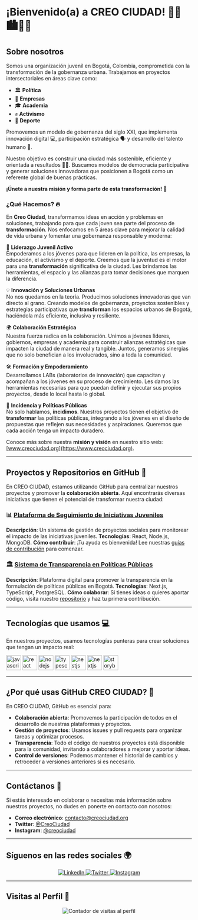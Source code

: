 # ¡Bienvenido(a) a CREO CIUDAD! 👋💙🏙️🌆✨

## Sobre nosotros
Somos una organización juvenil en Bogotá, Colombia, comprometida con la transformación de la gobernanza urbana. Trabajamos en proyectos intersectoriales en áreas clave como:

- 🏛️ **Política**
- 💼 **Empresas**
- 🎓 **Academia**
- ✊ **Activismo**
- 🏅 **Deporte**

Promovemos un modelo de gobernanza del siglo XXI, que implementa innovación digital 💻, participación estratégica 🗣️ y desarrollo del talento humano 👥.

Nuestro objetivo es construir una ciudad más sostenible, eficiente y orientada a resultados 🌱✅. Buscamos modelos de democracia participativa y generar soluciones innovadoras que posicionen a Bogotá como un referente global de buenas prácticas.

**¡Únete a nuestra misión y forma parte de esta transformación!** 🚀



### ¿Qué Hacemos? 🔥

En **Creo Ciudad**, transformamos ideas en acción y problemas en soluciones, trabajando para que cada joven sea parte del proceso de **transformación**. Nos enfocamos en 5 áreas clave para mejorar la calidad de vida urbana y fomentar una gobernanza responsable y moderna:

🚀 **Liderazgo Juvenil Activo**  
Empoderamos a los jóvenes para que lideren en la política, las empresas, la educación, el activismo y el deporte. Creemos que la juventud es el motor para una **transformación** significativa de la ciudad. Les brindamos las herramientas, el espacio y las alianzas para tomar decisiones que marquen la diferencia.

💡 **Innovación y Soluciones Urbanas**  
No nos quedamos en la teoría. Producimos soluciones innovadoras que van directo al grano. Creando modelos de gobernanza, proyectos sostenibles y estrategias participativas que **transforman** los espacios urbanos de Bogotá, haciéndola más eficiente, inclusiva y resiliente.

🌍 **Colaboración Estratégica**  
Nuestra fuerza radica en la colaboración. Unimos a jóvenes líderes, gobiernos, empresas y academia para construir alianzas estratégicas que impacten la ciudad de manera real y tangible. Juntos, generamos sinergias que no solo benefician a los involucrados, sino a toda la comunidad.

🛠️ **Formación y Empoderamiento**  
Desarrollamos LABs (laboratorios de innovación) que capacitan y acompañan a los jóvenes en su proceso de crecimiento. Les damos las herramientas necesarias para que puedan definir y ejecutar sus propios proyectos, desde lo local hasta lo global.

🔄 **Incidencia y Políticas Públicas**  
No solo hablamos, **incidimos**. Nuestros proyectos tienen el objetivo de **transformar** las políticas públicas, integrando a los jóvenes en el diseño de propuestas que reflejen sus necesidades y aspiraciones. Queremos que cada acción tenga un impacto duradero.

Conoce más sobre nuestra **misión y visión** en nuestro sitio web: [www.creociudad.org](https://www.creociudad.org).

---

## Proyectos y Repositorios en GitHub 🚀

En CREO CIUDAD, estamos utilizando GitHub para centralizar nuestros proyectos y promover la **colaboración abierta**. Aquí encontrarás diversas iniciativas que tienen el potencial de transformar nuestra ciudad:

### 📊 [Plataforma de Seguimiento de Iniciativas Juveniles](https://github.com/creociudad/seguimiento-juvenil)
**Descripción**: Un sistema de gestión de proyectos sociales para monitorear el impacto de las iniciativas juveniles.
**Tecnologías**: React, Node.js, MongoDB.
**Cómo contribuir**: ¡Tu ayuda es bienvenida! Lee nuestras [guías de contribución](https://github.com/creociudad/seguimiento-juvenil/blob/main/CONTRIBUTING.md) para comenzar.

### 🏛️ [Sistema de Transparencia en Políticas Públicas](https://github.com/creociudad/transparencia-politicas)
**Descripción**: Plataforma digital para promover la transparencia en la formulación de políticas públicas en Bogotá.
**Tecnologías**: Next.js, TypeScript, PostgreSQL.
**Cómo colaborar**: Si tienes ideas o quieres aportar código, visita nuestro [repositorio](https://github.com/creociudad/transparencia-politicas) y haz tu primera contribución.

---

## Tecnologías que usamos 💻

En nuestros proyectos, usamos tecnologías punteras para crear soluciones que tengan un impacto real:

<div>
  <img src="https://cdn.jsdelivr.net/gh/devicons/devicon/icons/javascript/javascript-original.svg" height="40" alt="javascript logo"  />
  <img src="https://cdn.jsdelivr.net/gh/devicons/devicon/icons/react/react-original.svg" height="40" alt="react logo"  />
  <img src="https://cdn.jsdelivr.net/gh/devicons/devicon/icons/nodejs/nodejs-original.svg" height="40" alt="nodejs logo"  />
  <img src="https://cdn.jsdelivr.net/gh/devicons/devicon/icons/typescript/typescript-original.svg" height="40" alt="typescript logo"  />
  <img src="https://cdn.jsdelivr.net/gh/devicons/devicon/icons/nestjs/nestjs-plain.svg" height="40" alt="nestjs logo"  />
  <img src="https://cdn.jsdelivr.net/gh/devicons/devicon/icons/nextjs/nextjs-original.svg" height="40" alt="nextjs logo"  />
  <img src="https://cdn.jsdelivr.net/gh/devicons/devicon/icons/storybook/storybook-original.svg" height="40" alt="storybook logo"  />
</div>

---

## ¿Por qué usas GitHub CREO CIUDAD? 🤔

En CREO CIUDAD, GitHub es esencial para:
- **Colaboración abierta**: Promovemos la participación de todos en el desarrollo de nuestras plataformas y proyectos.
- **Gestión de proyectos**: Usamos issues y pull requests para organizar tareas y optimizar procesos.
- **Transparencia**: Todo el código de nuestros proyectos está disponible para la comunidad, invitando a colaboradores a mejorar y aportar ideas.
- **Control de versiones**: Podemos mantener el historial de cambios y retroceder a versiones anteriores si es necesario.

---

## Contáctanos 📩

Si estás interesado en colaborar o necesitas más información sobre nuestros proyectos, no dudes en ponerte en contacto con nosotros:

- **Correo electrónico**: [contacto@creociudad.org](mailto:contacto@creociudad.org)
- **Twitter**: [@CreoCiudad](https://twitter.com/creociudad)
- **Instagram**: [@creociudad](https://instagram.com/creociudad)

---

## Síguenos en las redes sociales 🌍
<p align="center">
  <a href="https://www.linkedin.com/in/tu-perfil-linkedin" target="_blank">
    <img alt="LinkedIn" src="https://img.shields.io/badge/LinkedIn-blue?style=flat&logo=linkedin">
  </a>
  <a href="https://twitter.com/tu-perfil-twitter" target="_blank">
    <img alt="Twitter" src="https://img.shields.io/badge/Twitter-blue?style=flat&logo=twitter">
  </a>
  <a href="https://www.instagram.com/tu-perfil-instagram" target="_blank">
    <img alt="Instagram" src="https://img.shields.io/badge/Instagram-purple?style=flat&logo=instagram">
  </a>
</p>

---

## Visitas al Perfil 👀

<p align="center">
  <img src="https://komarev.com/ghpvc/?username=creociudad&label=Visitas%20al%20perfil&color=blue&style=flat" alt="Contador de visitas al perfil" />
</p>
